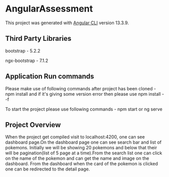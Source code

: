 # AngularAssessment

This project was generated with [Angular CLI](https://github.com/angular/angular-cli) version 13.3.9.

## Third Party Libraries

bootstrap - 5.2.2

ngx-bootstrap - 7.1.2


## Application Run commands

Please make use of following commands after project has been cloned - npm install and if it's giving some version error then please use npm install --f

To start the project please use following commands - npm start or ng serve


## Project Overview

When the project get compiled visit to localhost:4200, one can see dashboard page.On the dashboard page one can see search bar and list of pokemons.
Initially we will be showing 20 pokemons and below that their will be pagination(list of 5 page at a time).From the search list one can click on the
name of the pokemon and can get the name and image on the dashboard. From the dashboard when the card of the pokemon is clicked one can be redirected 
to the detail page.